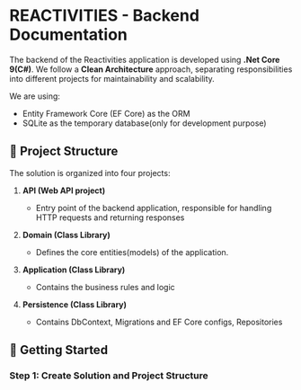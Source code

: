# REACTIVITIES - Backend Documentation
The backend of the Reactivities application is developed using **.Net Core 9(C#)**. We follow a **Clean Architecture** approach, separating responsibilities into different projects for maintainability and scalability.


We are using:
- Entity Framework Core (EF Core) as the ORM
- SQLite as the temporary database(only for development purpose)

## :open_file_folder: Project Structure
The solution is organized into four projects:

1. **API (Web API project)**
   - Entry point of the backend application, responsible for handling HTTP requests and returning responses
   
2. **Domain (Class Library)**
   - Defines the core entities(models) of the application.

3. **Application (Class Library)**
   - Contains the business rules and logic
  
4. **Persistence (Class Library)**
   - Contains DbContext, Migrations and EF Core configs, Repositories
  
## :rocket: Getting Started

### Step 1: Create Solution and Project Structure
